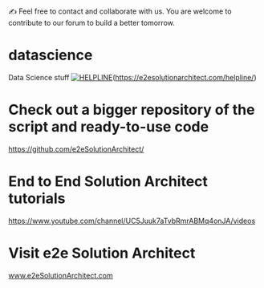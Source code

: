 :writing_hand: Feel free to contact and collaborate with us. You are welcome to contribute to our forum to build a better tomorrow. 

# datascience
Data Science stuff
[![HELPLINE](https://github.com/e2eSolutionArchitect/academy/assets/8308302/3b85acaf-50f5-4a4f-850d-46216de108af)](Helpline)(https://e2esolutionarchitect.com/helpline/)

# Check out a bigger repository of the script and ready-to-use code

https://github.com/e2eSolutionArchitect/

# End to End Solution Architect tutorials

https://www.youtube.com/channel/UC5Juuk7aTvbRmrABMq4onJA/videos

# Visit e2e Solution Architect

www.e2eSolutionArchitect.com
